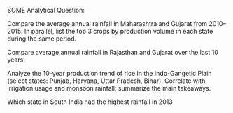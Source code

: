 SOME Analytical Question:

Compare the average annual rainfall in Maharashtra and Gujarat from 2010–2015. In parallel, list the top 3 crops by production volume in each state during the same period.

Compare average annual rainfall in Rajasthan and Gujarat over the last 10 years.

Analyze the 10-year production trend of rice in the Indo-Gangetic Plain (select states: Punjab, Haryana, Uttar Pradesh, Bihar). Correlate with irrigation usage and monsoon rainfall; summarize the main takeaways.

Which state in South India had the highest rainfall in 2013

